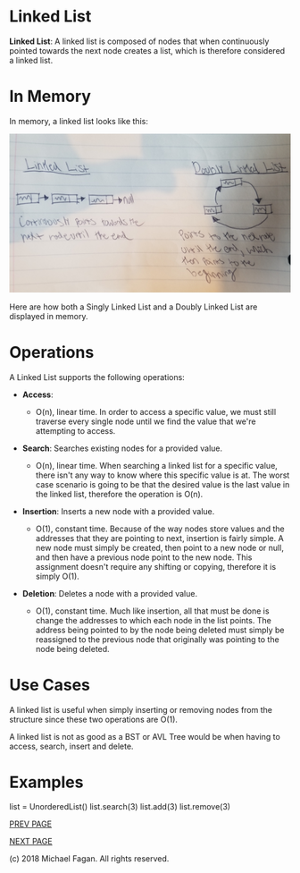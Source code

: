# Linked List

**Linked List**: A linked list is composed of nodes that when continuously pointed towards the next node creates a list, which is therefore considered a linked list.

# In Memory

In memory, a linked list looks like this:

![Image of Linked List in Memory](images/linkedlist_memory.jpg)

Here are how both a Singly Linked List and a Doubly Linked List are displayed in memory.

# Operations

A Linked List supports the following operations:

* **Access**:
  * O(n), linear time. In order to access a specific value, we must still traverse every single node until we find the value that we're attempting to access.

* **Search**: Searches existing nodes for a provided value.
  * O(n), linear time. When searching a linked list for a specific value, there isn't any way to know where this specific value is at. The worst case scenario is going to be that the desired value is the last value in the linked list, therefore the operation is O(n).

* **Insertion**: Inserts a new node with a provided value.
  * O(1), constant time. Because of the way nodes store values and the addresses that they are pointing to next, insertion is fairly simple. A new node must simply be created, then point to a new node or null, and then have a previous node point to the new node. This assignment doesn't require any shifting or copying, therefore it is simply O(1).

* **Deletion**: Deletes a node with a provided value.
  * O(1), constant time. Much like insertion, all that must be done is change the addresses to which each node in the list points. The address being pointed to by the node being deleted must simply be reassigned to the previous node that originally was pointing to the node being deleted.

# Use Cases


A linked list is useful when simply inserting or removing nodes from the structure since these two operations are O(1).

A linked list is not as good as a BST or AVL Tree would be when having to access, search, insert and delete.

# Examples

list = UnorderedList()
list.search(3)
list.add(3)
list.remove(3)

[PREV PAGE](stack.md)

[NEXT PAGE](set.md)

(c) 2018 Michael Fagan. All rights reserved.
